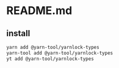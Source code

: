 # README.md

    

## install

```bash
yarn add @yarn-tool/yarnlock-types
yarn-tool add @yarn-tool/yarnlock-types
yt add @yarn-tool/yarnlock-types
```

